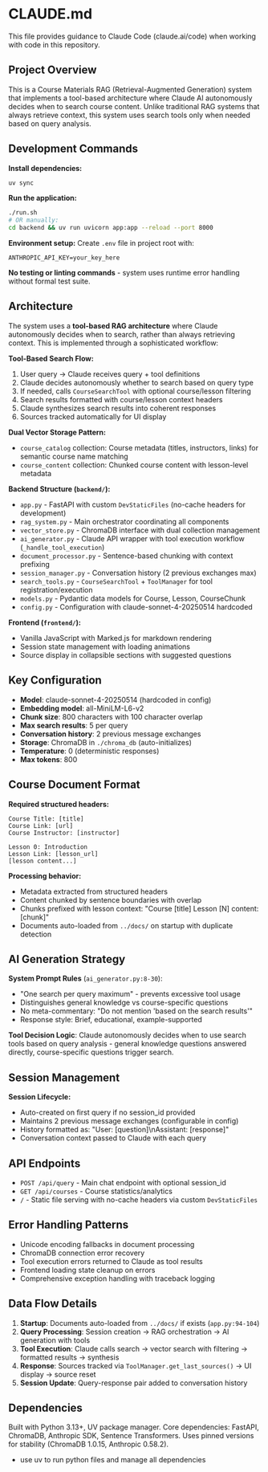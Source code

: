 # CLAUDE.md

This file provides guidance to Claude Code (claude.ai/code) when working with code in this repository.

## Project Overview

This is a Course Materials RAG (Retrieval-Augmented Generation) system that implements a tool-based architecture where Claude AI autonomously decides when to search course content. Unlike traditional RAG systems that always retrieve context, this system uses search tools only when needed based on query analysis.

## Development Commands

**Install dependencies:**
```bash
uv sync
```

**Run the application:**
```bash
./run.sh
# OR manually:
cd backend && uv run uvicorn app:app --reload --port 8000
```

**Environment setup:**
Create `.env` file in project root with:
```
ANTHROPIC_API_KEY=your_key_here
```

**No testing or linting commands** - system uses runtime error handling without formal test suite.

## Architecture

The system uses a **tool-based RAG architecture** where Claude autonomously decides when to search, rather than always retrieving context. This is implemented through a sophisticated workflow:

**Tool-Based Search Flow:**
1. User query → Claude receives query + tool definitions
2. Claude decides autonomously whether to search based on query type
3. If needed, calls `CourseSearchTool` with optional course/lesson filtering  
4. Search results formatted with course/lesson context headers
5. Claude synthesizes search results into coherent responses
6. Sources tracked automatically for UI display

**Dual Vector Storage Pattern:**
- `course_catalog` collection: Course metadata (titles, instructors, links) for semantic course name matching
- `course_content` collection: Chunked course content with lesson-level metadata

**Backend Structure (`backend/`):**
- `app.py` - FastAPI with custom `DevStaticFiles` (no-cache headers for development)
- `rag_system.py` - Main orchestrator coordinating all components
- `vector_store.py` - ChromaDB interface with dual collection management
- `ai_generator.py` - Claude API wrapper with tool execution workflow (`_handle_tool_execution`)
- `document_processor.py` - Sentence-based chunking with context prefixing
- `session_manager.py` - Conversation history (2 previous exchanges max)
- `search_tools.py` - `CourseSearchTool` + `ToolManager` for tool registration/execution
- `models.py` - Pydantic data models for Course, Lesson, CourseChunk
- `config.py` - Configuration with claude-sonnet-4-20250514 hardcoded

**Frontend (`frontend/`):**
- Vanilla JavaScript with Marked.js for markdown rendering
- Session state management with loading animations
- Source display in collapsible sections with suggested questions

## Key Configuration

- **Model**: claude-sonnet-4-20250514 (hardcoded in config)
- **Embedding model**: all-MiniLM-L6-v2 
- **Chunk size**: 800 characters with 100 character overlap
- **Max search results**: 5 per query
- **Conversation history**: 2 previous message exchanges
- **Storage**: ChromaDB in `./chroma_db` (auto-initializes)
- **Temperature**: 0 (deterministic responses)
- **Max tokens**: 800

## Course Document Format

**Required structured headers:**
```
Course Title: [title]
Course Link: [url]
Course Instructor: [instructor]

Lesson 0: Introduction
Lesson Link: [lesson_url]
[lesson content...]
```

**Processing behavior:**
- Metadata extracted from structured headers
- Content chunked by sentence boundaries with overlap
- Chunks prefixed with lesson context: "Course [title] Lesson [N] content: [chunk]"
- Documents auto-loaded from `../docs/` on startup with duplicate detection

## AI Generation Strategy

**System Prompt Rules** (`ai_generator.py:8-30`):
- "One search per query maximum" - prevents excessive tool usage
- Distinguishes general knowledge vs course-specific questions
- No meta-commentary: "Do not mention 'based on the search results'"
- Response style: Brief, educational, example-supported

**Tool Decision Logic**: Claude autonomously decides when to use search tools based on query analysis - general knowledge questions answered directly, course-specific questions trigger search.

## Session Management

**Session Lifecycle:**
- Auto-created on first query if no session_id provided
- Maintains 2 previous message exchanges (configurable in config)
- History formatted as: "User: [question]\nAssistant: [response]"
- Conversation context passed to Claude with each query

## API Endpoints

- `POST /api/query` - Main chat endpoint with optional session_id
- `GET /api/courses` - Course statistics/analytics  
- `/` - Static file serving with no-cache headers via custom `DevStaticFiles`

## Error Handling Patterns

- Unicode encoding fallbacks in document processing
- ChromaDB connection error recovery
- Tool execution errors returned to Claude as tool results
- Frontend loading state cleanup on errors
- Comprehensive exception handling with traceback logging

## Data Flow Details

1. **Startup**: Documents auto-loaded from `../docs/` if exists (`app.py:94-104`)
2. **Query Processing**: Session creation → RAG orchestration → AI generation with tools
3. **Tool Execution**: Claude calls search → vector search with filtering → formatted results → synthesis
4. **Response**: Sources tracked via `ToolManager.get_last_sources()` → UI display → source reset
5. **Session Update**: Query-response pair added to conversation history

## Dependencies

Built with Python 3.13+, UV package manager. Core dependencies: FastAPI, ChromaDB, Anthropic SDK, Sentence Transformers. Uses pinned versions for stability (ChromaDB 1.0.15, Anthropic 0.58.2).
- use uv to run python files and manage all dependencies